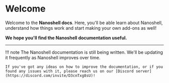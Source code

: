 # Welcome

Welcome to the **Nanoshell docs**. Here, you'll be able learn about Nanoshell, understand how things work and start making your own add-ons as well!

**We hope you'll find the Nanoshell documentation useful.**


---

!!! note
    The Nanoshell documentation is still being written. We'll be updating it frequently as Nanoshell improves over time.
    
    If you've got any ideas on how to improve the documentation, or if you found any issues with it, please reach us on our [Discord server](https://discord.com/invite/D3cnTxg8sU)!